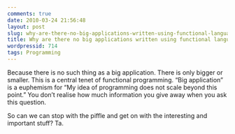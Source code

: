 ```yaml
---
comments: true
date: 2010-03-24 21:56:48
layout: post
slug: why-are-there-no-big-applications-written-using-functional-languages
title: Why are there no big applications written using functional languages?
wordpressid: 714
tags: Programming
---
```


Because there is no such thing as a big application. There is only bigger or smaller. This is a central tenet of functional programming. “Big application” is a euphemism for “My idea of programming does not scale beyond this point.” You don’t realise how much information you give away when you ask this question.

So can we can stop with the piffle and get on with the interesting and important stuff? Ta.
